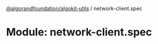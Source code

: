 [@algorandfoundation/algokit-utils](../README.md) / network-client.spec

# Module: network-client.spec

